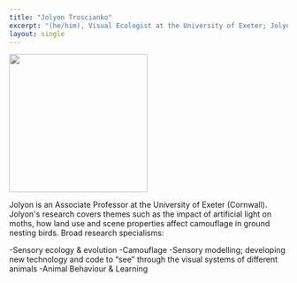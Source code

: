 ```yaml
---
title: "Jolyon Troscianko"
excerpt: "(he/him), Visual Ecologist at the University of Exeter; Jolyon studies how visual information affects animal behaviour, evolution, and conservation.<br/><img src='/2025/images/Jolyon.jpg' width='150'>"
layout: single
---
```



<img src="/2025/images/Jolyon.jpg" width="250"/>

Jolyon is an Associate Professor at the University of Exeter (Cornwall). Jolyon's research covers themes such as the impact of artificial light on moths, how land use and scene properties affect camouflage in ground nesting birds.
Broad research specialisms:

-Sensory ecology & evolution
-Camouflage
-Sensory modelling; developing new technology and code to “see” through the visual systems of different animals
-Animal Behaviour & Learning
